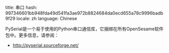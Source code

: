 title: 串口
hash: 997346601bb948fda49d541fa3ae972b8824684da0ecd655a78c9996badb9f29
locale: zh
language: Chinese

PySerial是一个易于使用的Python串口通信库，它捆绑在所有OpenSesame软件包中。更多信息，请参阅：

- <http://pyserial.sourceforge.net/>